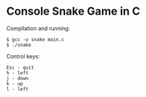 
# Console Snake Game in C

Compilation and running:
```
$ gcc -o snake main.c
$ ./snake
```

Control keys:
```
Esc - quit
h - left
j - down
k - up
l - left
```
